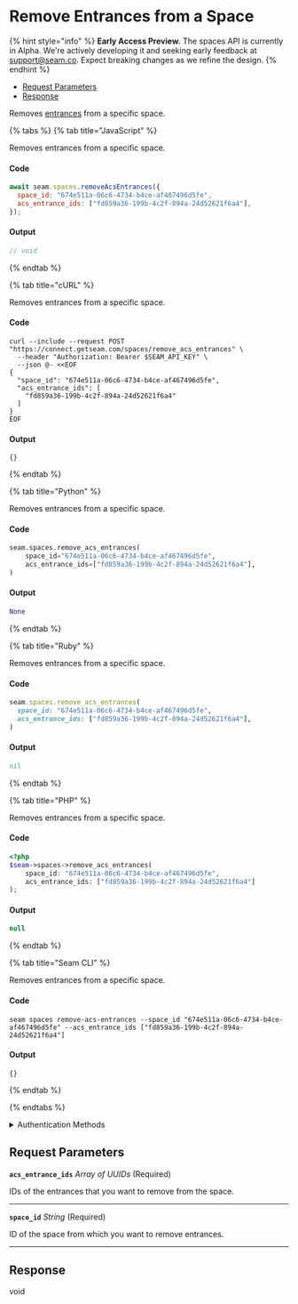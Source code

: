 # Remove Entrances from a Space
{% hint style="info" %}
**Early Access Preview.** The spaces API is currently in Alpha. We're actively developing it and seeking early feedback at [support@seam.co](mailto:support@seam.co). Expect breaking changes as we refine the design.
{% endhint %}

- [Request Parameters](#request-parameters)
- [Response](#response)

Removes [entrances](../../capability-guides/access-systems/retrieving-entrance-details.md) from a specific space.


{% tabs %}
{% tab title="JavaScript" %}

Removes entrances from a specific space.

#### Code

```javascript
await seam.spaces.removeAcsEntrances({
  space_id: "674e511a-06c6-4734-b4ce-af467496d5fe",
  acs_entrance_ids: ["fd859a36-199b-4c2f-894a-24d52621f6a4"],
});
```

#### Output

```javascript
// void
```
{% endtab %}

{% tab title="cURL" %}

Removes entrances from a specific space.

#### Code

```curl
curl --include --request POST "https://connect.getseam.com/spaces/remove_acs_entrances" \
  --header "Authorization: Bearer $SEAM_API_KEY" \
  --json @- <<EOF
{
  "space_id": "674e511a-06c6-4734-b4ce-af467496d5fe",
  "acs_entrance_ids": [
    "fd859a36-199b-4c2f-894a-24d52621f6a4"
  ]
}
EOF
```

#### Output

```curl
{}
```
{% endtab %}

{% tab title="Python" %}

Removes entrances from a specific space.

#### Code

```python
seam.spaces.remove_acs_entrances(
    space_id="674e511a-06c6-4734-b4ce-af467496d5fe",
    acs_entrance_ids=["fd859a36-199b-4c2f-894a-24d52621f6a4"],
)
```

#### Output

```python
None
```
{% endtab %}

{% tab title="Ruby" %}

Removes entrances from a specific space.

#### Code

```ruby
seam.spaces.remove_acs_entrances(
  space_id: "674e511a-06c6-4734-b4ce-af467496d5fe",
  acs_entrance_ids: ["fd859a36-199b-4c2f-894a-24d52621f6a4"],
)
```

#### Output

```ruby
nil
```
{% endtab %}

{% tab title="PHP" %}

Removes entrances from a specific space.

#### Code

```php
<?php
$seam->spaces->remove_acs_entrances(
    space_id: "674e511a-06c6-4734-b4ce-af467496d5fe",
    acs_entrance_ids: ["fd859a36-199b-4c2f-894a-24d52621f6a4"]
);
```

#### Output

```php
null
```
{% endtab %}

{% tab title="Seam CLI" %}

Removes entrances from a specific space.

#### Code

```seam_cli
seam spaces remove-acs-entrances --space_id "674e511a-06c6-4734-b4ce-af467496d5fe" --acs_entrance_ids ["fd859a36-199b-4c2f-894a-24d52621f6a4"]
```

#### Output

```seam_cli
{}
```
{% endtab %}

{% endtabs %}


<details>

<summary>Authentication Methods</summary>

- API key
- Personal access token
  <br>Must also include the `seam-workspace` header in the request.

To learn more, see [Authentication](https://docs.seam.co/latest/api/authentication).
</details>

## Request Parameters

**`acs_entrance_ids`** *Array* *of UUIDs* (Required)

IDs of the entrances that you want to remove from the space.

---

**`space_id`** *String* (Required)

ID of the space from which you want to remove entrances.

---


## Response

void
